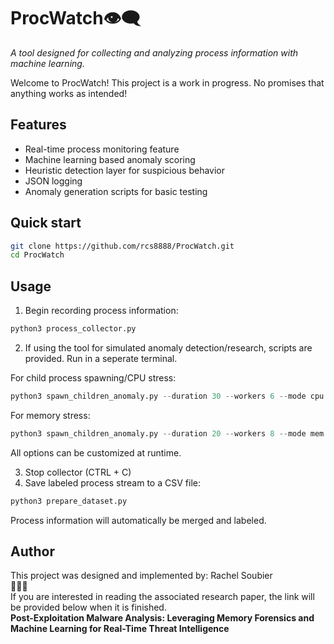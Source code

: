 # ProcWatch👁️‍🗨️
*A tool designed for collecting and analyzing process information with machine learning.*

Welcome to ProcWatch! This project is a work in progress. No promises that anything works as intended!

## Features
- Real-time process monitoring feature
- Machine learning based anomaly scoring
- Heuristic detection layer for suspicious behavior
- JSON logging
- Anomaly generation scripts for basic testing

## Quick start
```bash
git clone https://github.com/rcs8888/ProcWatch.git
cd ProcWatch
```
## Usage
1. Begin recording process information:
```python
python3 process_collector.py
```
2. If using the tool for simulated anomaly detection/research, scripts are provided. Run in a seperate terminal.
  
 For child process spawning/CPU stress:    
```python
python3 spawn_children_anomaly.py --duration 30 --workers 6 --mode cpu
```  
 For memory stress:  
```python
python3 spawn_children_anomaly.py --duration 20 --workers 8 --mode mem --mem-mb 150  
```
  
 All options can be customized at runtime.
   
3. Stop collector (CTRL + C)  
4. Save labeled process stream to a CSV file:  
```python
python3 prepare_dataset.py
```
Process information will automatically be merged and labeled.

## Author
This project was designed and implemented by: Rachel Soubier  
💫💫💫  
If you are interested in reading the associated research paper, the link will be provided below when it is finished.  
**Post-Exploitation Malware Analysis: Leveraging Memory Forensics and Machine Learning for Real-Time Threat Intelligence**

   
